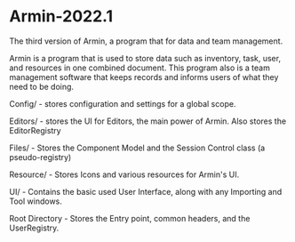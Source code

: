 # Armin-2022.1
The third version of Armin, a program that for data and team management.

Armin is a program that is used to store data such as inventory, task, user, and resources in one combined document. This program also is a team management software that keeps records and informs users of what they need to be doing.

Config/ - stores configuration and settings for a global scope.

Editors/ - stores the UI for Editors, the main power of Armin. Also stores the EditorRegistry

Files/ - Stores the Component Model and the Session Control class (a pseudo-registry)

Resource/ - Stores Icons and various resources for Armin's UI.

UI/ - Contains the basic used User Interface, along with any Importing and Tool windows.

Root Directory - Stores the Entry point, common headers, and the UserRegistry.
